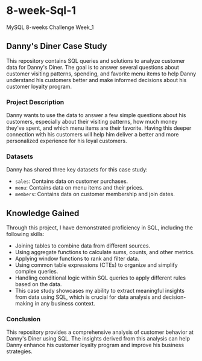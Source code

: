 # 8-week-Sql-1
MySQL 8-weeks Challenge Week_1

## Danny's Diner Case Study

This repository contains SQL queries and solutions to analyze customer data for Danny's Diner. The goal is to answer several questions about customer visiting patterns, spending, and favorite menu items to help Danny understand his customers better and make informed decisions about his customer loyalty program.

### Project Description

Danny wants to use the data to answer a few simple questions about his customers, especially about their visiting patterns, how much money they’ve spent, and which menu items are their favorite. Having this deeper connection with his customers will help him deliver a better and more personalized experience for his loyal customers.

### Datasets

Danny has shared three key datasets for this case study:
- `sales`: Contains data on customer purchases.
- `menu`: Contains data on menu items and their prices.
- `members`: Contains data on customer membership and join dates.

## Knowledge Gained
Through this project, I have demonstrated proficiency in SQL, including the following skills:

- Joining tables to combine data from different sources.
- Using aggregate functions to calculate sums, counts, and other metrics.
- Applying window functions to rank and filter data.
- Using common table expressions (CTEs) to organize and simplify complex queries.
- Handling conditional logic within SQL queries to apply different rules based on the data.
- This case study showcases my ability to extract meaningful insights from data using SQL, which is crucial for data analysis and decision-making in any business context.

### Conclusion
This repository provides a comprehensive analysis of customer behavior at Danny's Diner using SQL. The insights derived from this analysis can help Danny enhance his customer loyalty program and improve his business strategies.
